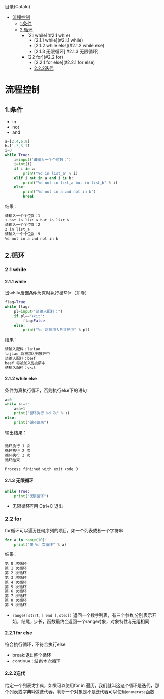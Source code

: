 <!--961032830987546d0e6d54829fc886f6-->

目录(Catalo)

* [流程控制](#流程控制)
  * [1.条件](#1.条件)
  * [2.循环](#2.循环)
    * [2.1 while](#2.1 while)
      * [2.1.1 while](#2.1.1 while)
      * [2.1.2 while else](#2.1.2 while else)
      * [2.1.3 无限循环](#2.1.3 无限循环)
    * [2.2 for](#2.2 for)
      * [2.2.1 for else](#2.2.1 for else)
      * [2.2.2迭代](#2.2.2迭代)

<!--a46263f7a69f33f39fc26f907cdb773a-->
# 流程控制

## 1.条件

* in
* not
* and

```python
a=[2,4,6,8]
b=[1,3,5,7]
i=0
while True:
    i=input("请输入一个个位数：")
    i=int(i)
    if i in a:
        print("%d in list_a" % i)
    elif i not in a and i in b:
        print("%d not in list_a but in list_b" % i)
    else:
        print("%d not in a and not in b")
        break
```

结果：

```txt
请输入一个个位数：1
1 not in list_a but in list_b
请输入一个个位数：2
2 in list_a
请输入一个个位数：9
%d not in a and not in b

```

## 2.循环

### 2.1 while

#### 2.1.1 while
当while后面条件为真时执行循环体（非零）

```python
flag=True
while flag:
    pl=input("请输入配料：")
    if pl=="exit":
        flag=False
    else:
        print("%s 将被加入到披萨中" % pl)
```

结果：

```txt
请输入配料：lajiao
lajiao 将被加入到披萨中
请输入配料：beef
beef 将被加入到披萨中
请输入配料：exit
```

#### 2.1.2 while else

条件为真执行循环，否则执行else下的语句

```python
a=0
while a!=3:
    a=a+1
    print("循环执行 %d 次" % a)
else:
    print("循环结束")
```

输出结果：

```txt

循环执行 1 次
循环执行 2 次
循环执行 3 次
循环结束

Process finished with exit code 0
```

#### 2.1.3 无限循环

```python
while True:
    print("无限循环")
```

* 无限循环可用 Ctrl+C 退出

### 2.2 for
for循环可以遍历任何序列的项目，如一个列表或者一个字符串

```python
for a in range(10):
    print("第 %d 次循环" % a)
```

结果：

```txt
第 0 次循环
第 1 次循环
第 2 次循环
第 3 次循环
第 4 次循环
第 5 次循环
第 6 次循环
第 7 次循环
第 8 次循环
第 9 次循环
```

* `range([start,] end [,step])` 返回一个数字列表，有三个参数,分别表示开始，结尾，步长，函数最终会返回一个range对象，对象特性与元组相同

#### 2.2.1 for else

符合执行循环，不符合执行else

* break:退出整个循环
* continue：结束本次循环

#### 2.2.2迭代

给定一个列表或字典，如果可以使用for in 遍历，我们就叫这这个循环是迭代，那个列表或字典叫做迭代器，判断一个对象是不是迭代器可以使用`enumerate`函数